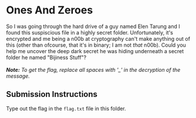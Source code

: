 # Ones And Zeroes
So I was going through the hard drive of a guy named Elen Tarung and I found this suspiscious file in a highly secret folder.
Unfortunately, it's encrypted and me being a n00b at cryptography can't make anything out of this (other than ofcourse, that it's in binary; I am not _that_ n00b).
Could you help me uncover the deep dark secret he was hiding underneath a secret folder he named "Bijiness Stuff"?
<br />
<br />
_**Note:** To get the flag, replace all spaces with '\_' in the decryption of the message._

## Submission Instructions
Type out the flag in the `flag.txt` file in this folder.

